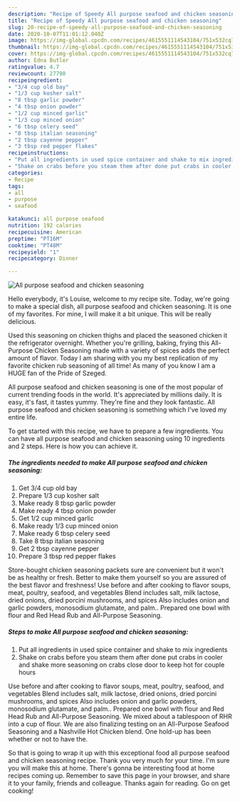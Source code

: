 ```yaml
---
description: "Recipe of Speedy All purpose seafood and chicken seasoning"
title: "Recipe of Speedy All purpose seafood and chicken seasoning"
slug: 20-recipe-of-speedy-all-purpose-seafood-and-chicken-seasoning
date: 2020-10-07T11:01:12.040Z
image: https://img-global.cpcdn.com/recipes/4615551114543104/751x532cq70/all-purpose-seafood-and-chicken-seasoning-recipe-main-photo.jpg
thumbnail: https://img-global.cpcdn.com/recipes/4615551114543104/751x532cq70/all-purpose-seafood-and-chicken-seasoning-recipe-main-photo.jpg
cover: https://img-global.cpcdn.com/recipes/4615551114543104/751x532cq70/all-purpose-seafood-and-chicken-seasoning-recipe-main-photo.jpg
author: Edna Butler
ratingvalue: 4.7
reviewcount: 27790
recipeingredient:
- "3/4 cup old bay"
- "1/3 cup kosher salt"
- "8 tbsp garlic powder"
- "4 tbsp onion powder"
- "1/2 cup minced garlic"
- "1/3 cup minced onion"
- "6 tbsp celery seed"
- "8 tbsp italian seasoning"
- "2 tbsp cayenne pepper"
- "3 tbsp red pepper flakes"
recipeinstructions:
- "Put all ingredients in used spice container and shake to mix ingredients"
- "Shake on crabs before you steam them after done put crabs in cooler and shake more seasoning on crabs close door to keep hot for couple hours"
categories:
- Recipe
tags:
- all
- purpose
- seafood

katakunci: all purpose seafood 
nutrition: 192 calories
recipecuisine: American
preptime: "PT16M"
cooktime: "PT48M"
recipeyield: "1"
recipecategory: Dinner

---
```



![All purpose seafood and chicken seasoning](https://img-global.cpcdn.com/recipes/4615551114543104/751x532cq70/all-purpose-seafood-and-chicken-seasoning-recipe-main-photo.jpg)

Hello everybody, it's Louise, welcome to my recipe site. Today, we're going to make a special dish, all purpose seafood and chicken seasoning. It is one of my favorites. For mine, I will make it a bit unique. This will be really delicious.

Used this seasoning on chicken thighs and placed the seasoned chicken it the refrigerator overnight. Whether you&#39;re grilling, baking, frying this All-Purpose Chicken Seasoning made with a variety of spices adds the perfect amount of flavor. Today I am sharing with you my best replication of my favorite chicken rub seasoning of all time! As many of you know I am a HUGE fan of the Pride of Szeged.

All purpose seafood and chicken seasoning is one of the most popular of current trending foods in the world. It's appreciated by millions daily. It is easy, it's fast, it tastes yummy. They're fine and they look fantastic. All purpose seafood and chicken seasoning is something which I've loved my entire life.


To get started with this recipe, we have to prepare a few ingredients. You can have all purpose seafood and chicken seasoning using 10 ingredients and 2 steps. Here is how you can achieve it.

<!--inarticleads1-->

##### The ingredients needed to make All purpose seafood and chicken seasoning:

1. Get 3/4 cup old bay
1. Prepare 1/3 cup kosher salt
1. Make ready 8 tbsp garlic powder
1. Make ready 4 tbsp onion powder
1. Get 1/2 cup minced garlic
1. Make ready 1/3 cup minced onion
1. Make ready 6 tbsp celery seed
1. Take 8 tbsp italian seasoning
1. Get 2 tbsp cayenne pepper
1. Prepare 3 tbsp red pepper flakes


Store-bought chicken seasoning packets sure are convenient but it won&#39;t be as healthy or fresh. Better to make them yourself so you are assured of the best flavor and freshness! Use before and after cooking to flavor soups, meat, poultry, seafood, and vegetables Blend includes salt, milk lactose, dried onions, dried porcini mushrooms, and spices Also includes onion and garlic powders, monosodium glutamate, and palm.. Prepared one bowl with flour and Red Head Rub and All-Purpose Seasoning. 

<!--inarticleads2-->

##### Steps to make All purpose seafood and chicken seasoning:

1. Put all ingredients in used spice container and shake to mix ingredients
1. Shake on crabs before you steam them after done put crabs in cooler and shake more seasoning on crabs close door to keep hot for couple hours


Use before and after cooking to flavor soups, meat, poultry, seafood, and vegetables Blend includes salt, milk lactose, dried onions, dried porcini mushrooms, and spices Also includes onion and garlic powders, monosodium glutamate, and palm.. Prepared one bowl with flour and Red Head Rub and All-Purpose Seasoning. We mixed about a tablespoon of RHR into a cup of flour. We are also finalizing testing on an All-Purpose Seafood Seasoning and a Nashville Hot Chicken blend. One hold-up has been whether or not to have the. 

So that is going to wrap it up with this exceptional food all purpose seafood and chicken seasoning recipe. Thank you very much for your time. I'm sure you will make this at home. There's gonna be interesting food at home recipes coming up. Remember to save this page in your browser, and share it to your family, friends and colleague. Thanks again for reading. Go on get cooking!
